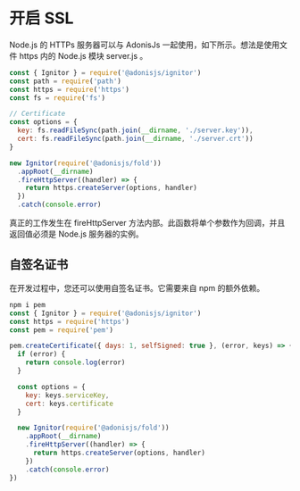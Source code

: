# 开启 SSL
Node.js 的 HTTPs 服务器可以与 AdonisJs 一起使用，如下所示。想法是使用文件 https 内的 Node.js 模块 server.js 。
 
```javascript
const { Ignitor } = require('@adonisjs/ignitor')
const path = require('path')
const https = require('https')
const fs = require('fs')

// Certificate
const options = {
  key: fs.readFileSync(path.join(__dirname, './server.key')),
  cert: fs.readFileSync(path.join(__dirname, './server.crt'))
}

new Ignitor(require('@adonisjs/fold'))
  .appRoot(__dirname)
  .fireHttpServer((handler) => {
    return https.createServer(options, handler)
  })
  .catch(console.error)
```
真正的工作发生在 fireHttpServer 方法内部。此函数将单个参数作为回调，并且返回值必须是 Node.js 服务器的实例。

## 自签名证书
在开发过程中，您还可以使用自签名证书。它需要来自 npm 的额外依赖。
```javascript
npm i pem
const { Ignitor } = require('@adonisjs/ignitor')
const https = require('https')
const pem = require('pem')

pem.createCertificate({ days: 1, selfSigned: true }, (error, keys) => {
  if (error) {
    return console.log(error)
  }

  const options = {
    key: keys.serviceKey,
    cert: keys.certificate
  }

  new Ignitor(require('@adonisjs/fold'))
    .appRoot(__dirname)
    .fireHttpServer((handler) => {
      return https.createServer(options, handler)
    })
    .catch(console.error)
})
```